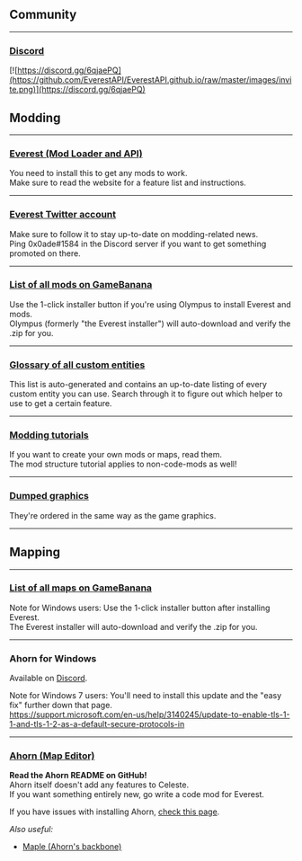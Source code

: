 ## Community

---

### [Discord](https://discord.gg/6qjaePQ)
[![https://discord.gg/6qjaePQ](https://github.com/EverestAPI/EverestAPI.github.io/raw/master/images/invite.png)](https://discord.gg/6qjaePQ)

## Modding

---

### [Everest (Mod Loader and API)](https://everestapi.github.io/)
You need to install this to get any mods to work.  
Make sure to read the website for a feature list and instructions.

---

### [Everest Twitter account](https://twitter.com/EverestAPI)
Make sure to follow it to stay up-to-date on modding-related news.  
Ping 0x0ade#1584 in the Discord server if you want to get something promoted on there.

---

### [List of all mods on GameBanana](https://gamebanana.com/games/6460)
Use the 1-click installer button if you're using Olympus to install Everest and mods.  
Olympus (formerly "the Everest installer") will auto-download and verify the .zip for you.

---

### [Glossary of all custom entities](https://max480-random-stuff.appspot.com/celeste/custom-entity-catalog)
This list is auto-generated and contains an up-to-date listing of every custom entity you can use.
Search through it to figure out which helper to use to get a certain feature.

---

### [Modding tutorials](https://github.com/EverestAPI/Resources/wiki#tutorials)
If you want to create your own mods or maps, read them.  
The mod structure tutorial applies to non-code-mods as well!

---

### [Dumped graphics](https://drive.google.com/open?id=1ITwCI2uJ7YflAG0OwBR4uOUEJBjwTCet)
They're ordered in the same way as the game graphics.  

---



## Mapping

---

### [List of all maps on GameBanana](https://gamebanana.com/maps/games/6460)
Note for Windows users: Use the 1-click installer button after installing Everest.  
The Everest installer will auto-download and verify the .zip for you.

---

### Ahorn for Windows
Available on [Discord](https://discord.gg/6qjaePQ).

Note for Windows 7 users: You'll need to install this update and the "easy fix" further down that page.  
https://support.microsoft.com/en-us/help/3140245/update-to-enable-tls-1-1-and-tls-1-2-as-a-default-secure-protocols-in

---

### [Ahorn (Map Editor)](https://github.com/CelestialCartographers/Ahorn/blob/master/README.md)
**Read the Ahorn README on GitHub!**  
Ahorn itself doesn't add any features to Celeste.  
If you want something entirely new, go write a code mod for Everest.

If you have issues with installing Ahorn, [check this page](../Mapping/Ahorn-Installation-Help).

_Also useful:_
- [Maple (Ahorn's backbone)](https://github.com/CelestialCartographers/Maple)
